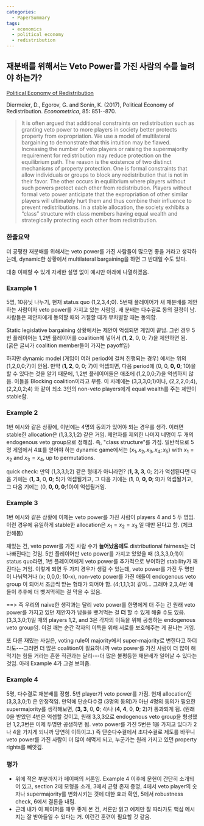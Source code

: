 ```yaml
---
categories:
  - PaperSummary
tags:
  - economics
  - political economy
  - redistribution
---
```


## 재분배를 위해서는 Veto Power를 가진 사람의 수를 늘려야 하는가?

[Political Economy of Redistribution](https://doi.org/10.3982/ECTA12132)

Diermeier, D., Egorov, G. and Sonin, K. (2017), Political Economy of Redistribution. _Econometrica_, 85: 851--870.

> It is often argued that additional constraints on redistribution such as granting veto power to more players in society better protects property from expropriation. We use a model of multilateral bargaining to demonstrate that this intuition may be flawed. Increasing the number of veto players or raising the supermajority requirement for redistribution may reduce protection on the equilibrium path. The reason is the existence of two distinct mechanisms of property protection. One is formal constraints that allow individuals or groups to block any redistribution that is not in their favor. The other occurs in equilibrium where players without such powers protect each other from redistribution. Players without formal veto power anticipate that the expropriation of other similar players will ultimately hurt them and thus combine their influence to prevent redistributions. In a stable allocation, the society exhibits a “class” structure with class members having equal wealth and strategically protecting each other from redistribution.

### 한줄요약
더 공평한 재분배를 위해서는 veto power를 가진 사람들이 많으면 좋을 거라고 생각하는데, dynamic한 상황에서 multilateral bargaining을 하면 그 반대일 수도 있다.


대충 이해할 수 있게 자세한 설명 없이 예시만 아래에 나열하겠음.

### Example 1

5명, 10유닛 나누기, 현재 status quo (1,2,3,4;0). 5번째 플레이어가 새 재분배를 제안하는 사람이자 veto power를 가지고 있는 사람임. 새 분배는 다수결로 동의 결정이 남. 사람들은 제안자에게 동의할 때와 거절할 때가 무차별할 때는 동의함.

Static legislative bargaining 상황에서는 제안이 억셉되면 게임이 끝남. 그런 경우 5번 플레이어는 1,2번 플레이어를 coalition에 넣어서 (**1, 2**, 0, 0; 7)을 제안하면 됨.  
(굵은 글씨가 coalition member들이 가지는 payoff임)

하지만 dynamic model (게임이 여러 period에 걸쳐 진행되는 경우) 에서는 위의 (1,2,0,0;7)이 안됨. 만약 (**1, 2**, 0, 0; 7)이 억셉되면, 다음 period에 (0, 0, **0, 0**; 10)을 할 수 있다는 것을 알기 때문에, 1,2번 플레이어들은 애초에 (1,2,0,0;7)을 억셉하지 않음. 이들을 Blocking coalition이라고 부름. 이 사례에는 (3,3,3,0;1)이나, (2,2,2,0;4), (2,2,0,2;4) 와 같이 최소 3인의 non-veto players에게 equal wealth를 주는 제안이 stable함.  

### Example 2

1번 예시와 같은 상황에, 이번에는 4명의 동의가 있어야 되는 경우를 생각. 이러면 stable한 allocation은 (1,3,3,1;2) 같은 거임. 제안자를 제외한 나머지 네명이 두 개의 endogenous veto group으로 정해짐. 즉, \"class structure\"를 가짐. 일반적으로 5명 게임에서 4표를 얻어야 하는 dynamic game에서는 $(x_1, x_2, x_3, x_4; x_5)$ with $x_1=x_2$ and $x_3=x_4$, up to permutations.

quick check: 만약 (1,3,3,1;2) 같은 형태가 아니라면? (**1, 3, 3**, 0; 2)가 억셉된다면 다음 기에는 (**1, 3**, 0, **0**; 5)가 억셉될거고, 그 다음 기에는 (**1**, 0, **0, 0**; 9)가 억셉될거고, 그 다음 기에는 (0, **0, 0, 0**;10)이 억셉될거임.  

### Example 3
1번 예시와 같은 상황에 이제는 veto power를 가진 사람이 players 4 and 5 두 명임. 이런 경우에 유일하게 stable한 allocation은 $x_1 = x_2 = x_3$ 일 때만 된다고 함. (체크 안해봄)

재밌는 건, veto power를 가진 사람 수가 **늘어났음에도** distributional fairness는 더 나빠진다는 것임. 5번 플레이어만 veto power를 가지고 있었을 때 (3,3,3,0;1)이 status quo라면, 1번 플레이어에게 veto power를 추가적으로 부여하면 stability가 깨진다는 거임. 이렇게 되면 두 가지 경우가 생길 수 있는데, veto power를 가진 두 명만이 나눠먹거나 (x; 0,0,0; 10-x), non-veto power를 가진 애들이 endogenous veto group 이 되어서 조금씩 받는 형태가 되어야 함. (4;1,1,1;3) 같이... 그래야 2,3,4번 애들이 추후에 더 뱃겨먹히는 걸 막을 수 있음.

==> 즉 우리의 naive한 생각과는 달리 veto power를 한명에게 더 주는 건 원래 veto power를 가지고 있던 제안자가 남들을 뱃겨먹는 걸 **더** 할 수 있게 해줄 수도 있음. (3,3,3,0;1)일 때의 players 1,2, and 3은 각자의 이득을 위해 공생하는 endogenous veto group임. 이걸 깨는 순간 각자의 이득을 위해 서로를 보호해주는 게 끝나는 거임.  

또 다른 재밌는 사실은, voting rule이 majority에서 super-majority로 변한다고 하더라도---그러면 더 많은 coalition이 필요하니까 veto power를 가진 사람이 더 많이 해먹기는 힘들 거라는 흔한 직관과는 달리---더 많은 불평등한 재분배가 일어날 수 있다는 것임. 아래 Example 4가 그걸 보여줌.  

### Example 4
5명, 다수결로 재분배를 정함. 5번 player가 veto power를 가짐. 현재 allocation인 (3,3,3,0;1) 은 안정적임. 만약에 단순다수결 (3명의 동의)가 아닌 4명의 동의가 필요한 supermajority를 생각해보면, (**3, 3**, 0, **0**; 4)나 (**4, 4**, 0, **0**; 2)가 통과되게 됨. (원래 0을 받았던 4번은 억셉할 것이고, 원래 3,3,3으로 endogenous veto group을 형성했던 1,2,3번은 이제 두명만 공생하면 됨. veto power를 가진 5번은 1을 가지고 있다가 2나 4을 가지게 되니까 당연히 이득이고.) 즉 단순다수결에서 초다수결로 제도를 바꾸니 veto power를 가진 사람이 더 많이 해먹게 되고, 누군가는 원래 가지고 있던 property rights를 빼앗김.


### 평가
- 위에 적은 부분까지가 페이퍼의 서론임. Example 4 이후에 문헌이 간단히 소개되어 있고, section 2에 모형을 소개, 3에서 균형 존재 증명, 4에서 veto player의 숫자나 supermajority를 변화시키는 것에 대한 효과 확인, 5에서 robustness check, 6에서 결론을 내림.
- 근데 내가 이 페이퍼를 매우 좋게 본 건, 서론만 읽고 예제만 잘 따라가도 핵심 메시지는 잘 받아들일 수 있다는 거. 이런건 훈련이 필요할 것 같음.
